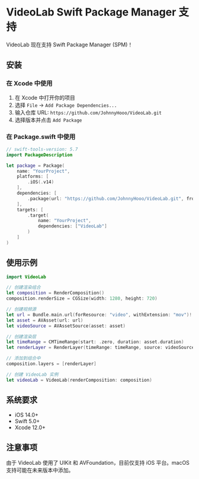 # VideoLab Swift Package Manager 支持

VideoLab 现在支持 Swift Package Manager (SPM)！

## 安装

### 在 Xcode 中使用

1. 在 Xcode 中打开你的项目
2. 选择 `File` → `Add Package Dependencies...`
3. 输入仓库 URL: `https://github.com/JohnnyHooo/VideoLab.git`
4. 选择版本并点击 `Add Package`

### 在 Package.swift 中使用

```swift
// swift-tools-version: 5.7
import PackageDescription

let package = Package(
    name: "YourProject",
    platforms: [
        .iOS(.v14)
    ],
    dependencies: [
        .package(url: "https://github.com/JohnnyHooo/VideoLab.git", from: "1.0.1")
    ],
    targets: [
        .target(
            name: "YourProject",
            dependencies: ["VideoLab"]
        )
    ]
)
```

## 使用示例

```swift
import VideoLab

// 创建渲染组合
let composition = RenderComposition()
composition.renderSize = CGSize(width: 1280, height: 720)

// 创建视频源
let url = Bundle.main.url(forResource: "video", withExtension: "mov")!
let asset = AVAsset(url: url)
let videoSource = AVAssetSource(asset: asset)

// 创建渲染层
let timeRange = CMTimeRange(start: .zero, duration: asset.duration)
let renderLayer = RenderLayer(timeRange: timeRange, source: videoSource)

// 添加到组合中
composition.layers = [renderLayer]

// 创建 VideoLab 实例
let videoLab = VideoLab(renderComposition: composition)
```

## 系统要求

- iOS 14.0+
- Swift 5.0+
- Xcode 12.0+

## 注意事项

由于 VideoLab 使用了 UIKit 和 AVFoundation，目前仅支持 iOS 平台。macOS 支持可能在未来版本中添加。
